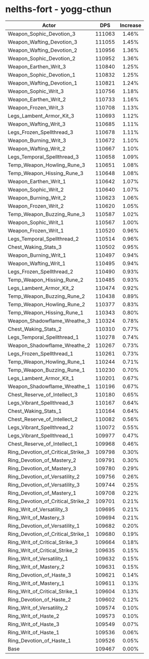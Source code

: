 # nelths-fort - yogg-cthun
| Actor | DPS | Increase |
|---|:---:|:---:|
|Weapon_Sophic_Devotion_3|111063|1.46%|
|Weapon_Wafting_Devotion_3|111055|1.45%|
|Weapon_Wafting_Devotion_2|110956|1.36%|
|Weapon_Sophic_Devotion_2|110952|1.36%|
|Weapon_Earthen_Writ_3|110840|1.25%|
|Weapon_Sophic_Devotion_1|110832|1.25%|
|Weapon_Wafting_Devotion_1|110821|1.24%|
|Weapon_Sophic_Writ_3|110756|1.18%|
|Weapon_Earthen_Writ_2|110733|1.16%|
|Weapon_Frozen_Writ_3|110708|1.13%|
|Legs_Lambent_Armor_Kit_3|110693|1.12%|
|Weapon_Wafting_Writ_3|110685|1.11%|
|Legs_Frozen_Spellthread_3|110678|1.11%|
|Weapon_Burning_Writ_3|110672|1.10%|
|Weapon_Wafting_Writ_2|110667|1.10%|
|Legs_Temporal_Spellthread_3|110658|1.09%|
|Temp_Weapon_Howling_Rune_3|110651|1.08%|
|Temp_Weapon_Hissing_Rune_3|110648|1.08%|
|Weapon_Earthen_Writ_1|110642|1.07%|
|Weapon_Sophic_Writ_2|110640|1.07%|
|Weapon_Burning_Writ_2|110623|1.06%|
|Weapon_Frozen_Writ_2|110620|1.05%|
|Temp_Weapon_Buzzing_Rune_3|110587|1.02%|
|Weapon_Sophic_Writ_1|110567|1.00%|
|Weapon_Frozen_Writ_1|110520|0.96%|
|Legs_Temporal_Spellthread_2|110514|0.96%|
|Chest_Waking_Stats_3|110502|0.95%|
|Weapon_Burning_Writ_1|110497|0.94%|
|Weapon_Wafting_Writ_1|110495|0.94%|
|Legs_Frozen_Spellthread_2|110490|0.93%|
|Temp_Weapon_Hissing_Rune_2|110485|0.93%|
|Legs_Lambent_Armor_Kit_2|110474|0.92%|
|Temp_Weapon_Buzzing_Rune_2|110438|0.89%|
|Temp_Weapon_Howling_Rune_2|110377|0.83%|
|Temp_Weapon_Hissing_Rune_1|110343|0.80%|
|Weapon_Shadowflame_Wreathe_3|110324|0.78%|
|Chest_Waking_Stats_2|110310|0.77%|
|Legs_Temporal_Spellthread_1|110278|0.74%|
|Weapon_Shadowflame_Wreathe_2|110267|0.73%|
|Legs_Frozen_Spellthread_1|110261|0.73%|
|Temp_Weapon_Howling_Rune_1|110244|0.71%|
|Temp_Weapon_Buzzing_Rune_1|110230|0.70%|
|Legs_Lambent_Armor_Kit_1|110201|0.67%|
|Weapon_Shadowflame_Wreathe_1|110196|0.67%|
|Chest_Reserve_of_Intellect_3|110180|0.65%|
|Legs_Vibrant_Spellthread_3|110167|0.64%|
|Chest_Waking_Stats_1|110164|0.64%|
|Chest_Reserve_of_Intellect_2|110082|0.56%|
|Legs_Vibrant_Spellthread_2|110072|0.55%|
|Legs_Vibrant_Spellthread_1|109977|0.47%|
|Chest_Reserve_of_Intellect_1|109968|0.46%|
|Ring_Devotion_of_Critical_Strike_3|109798|0.30%|
|Ring_Devotion_of_Mastery_2|109791|0.30%|
|Ring_Devotion_of_Mastery_3|109780|0.29%|
|Ring_Devotion_of_Versatility_2|109756|0.26%|
|Ring_Devotion_of_Versatility_3|109744|0.25%|
|Ring_Devotion_of_Mastery_1|109708|0.22%|
|Ring_Devotion_of_Critical_Strike_2|109701|0.21%|
|Ring_Writ_of_Versatility_3|109695|0.21%|
|Ring_Writ_of_Mastery_3|109694|0.21%|
|Ring_Devotion_of_Versatility_1|109682|0.20%|
|Ring_Devotion_of_Critical_Strike_1|109680|0.19%|
|Ring_Writ_of_Critical_Strike_3|109664|0.18%|
|Ring_Writ_of_Critical_Strike_2|109635|0.15%|
|Ring_Writ_of_Versatility_1|109632|0.15%|
|Ring_Writ_of_Mastery_2|109631|0.15%|
|Ring_Devotion_of_Haste_3|109621|0.14%|
|Ring_Writ_of_Mastery_1|109611|0.13%|
|Ring_Writ_of_Critical_Strike_1|109604|0.13%|
|Ring_Devotion_of_Haste_2|109602|0.12%|
|Ring_Writ_of_Versatility_2|109574|0.10%|
|Ring_Writ_of_Haste_2|109573|0.10%|
|Ring_Writ_of_Haste_3|109549|0.07%|
|Ring_Writ_of_Haste_1|109536|0.06%|
|Ring_Devotion_of_Haste_1|109526|0.05%|
|Base|109467|0.00%|

